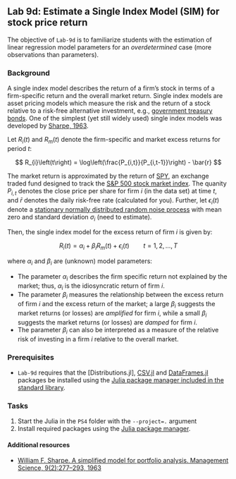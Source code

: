 ## Lab 9d: Estimate a Single Index Model (SIM) for stock price return
The objective of `Lab-9d` is to familiarize students with the estimation of linear regression model parameters for an _overdetermined_ case (more observations than parameters).

### Background
A single index model describes the return of a firm’s stock in terms of a firm-specific return and the overall market return. Single index models are asset pricing models which measure the risk and the return of a stock relative to a risk-free alternative investment, e.g., [government treasury bonds](https://www.treasurydirect.gov/marketable-securities/treasury-bonds/). One of the simplest (yet still widely used) single index models was developed by [Sharpe, 1963](https://pubsonline.informs.org/doi/10.1287/mnsc.9.2.277). 

Let $R_{i}(t)$ and $R_{m}(t)$ denote the firm-specific and market excess returns for period $t$:

$$
R_{i}\left(t\right) = \log\left(\frac{P_{i,t}}{P_{i,t-1}}\right) - \bar{r}
$$

The market return is approximated by the return of [SPY](https://www.google.com/finance/quote/SPY:NYSEARCA?sa=X&ved=2ahUKEwid6emuq_L9AhXVVDUKHQxjCSMQ3ecFegQIIxAg), an exchange traded fund designed to track the [S&P 500 stock market index](https://en.wikipedia.org/wiki/S&P_500). The quanity $P_{i,t}$ denotes the close price per share for firm $i$ (in the data set) at time $t$, and $\bar{r}$ denotes the daily risk-free rate (calculated for you). Further, let $\epsilon_{i}\left(t\right)$ denote a [stationary normally distributed random noise process](https://en.wikipedia.org/wiki/Normal_distribution) with mean zero and standard deviation 
$\sigma_{i}$ (need to estimate). 

Then, the single index model for the excess return of firm $i$ is given by:

$$
R_{i}\left(t\right) = \alpha_{i}+\beta_{i}R_{m}\left(t\right)+\epsilon_{i}\left(t\right)\qquad{t=1,2,\dots,T}
$$

where $\alpha_{i}$ and $\beta_{i}$ are (unknown) model parameters: 

* The parameter $\alpha_{i}$ describes the firm specific return not explained by the market; thus, $\alpha_{i}$ is the idiosyncratic return of firm $i$.
* The parameter $\beta_{i}$ measures the relationship between the excess return of firm $i$ and the excess return of the market; a large $\beta_{i}$ suggests the market returns (or losses) are _amplified_ for firm $i$, while a small $\beta_{i}$ suggests the market returns (or losses) are _damped_ for firm $i$.
* The parameter $\beta_{i}$ can also be interpreted as a measure of the relative risk of investing in a firm $i$ relative to the overall market. 

### Prerequisites
* `Lab-9d` requires that the [Distributions.jl], [CSV.jl](https://github.com/JuliaData/CSV.jl) and [DataFrames.jl](https://github.com/JuliaData/DataFrames.jl) packages be installed using the [Julia package manager included in the standard library](https://docs.julialang.org/en/v1/stdlib/Pkg/).

### Tasks
1. Start the Julia in the `PS4` folder with the `--project=.` argument
1. Install required packages using the [Julia package manager](https://docs.julialang.org/en/v1/stdlib/Pkg/).


#### Additional resources
* [William F. Sharpe. A simplified model for portfolio analysis. Management Science, 9(2):277–293, 1963](https://pubsonline.informs.org/doi/10.1287/mnsc.9.2.277)